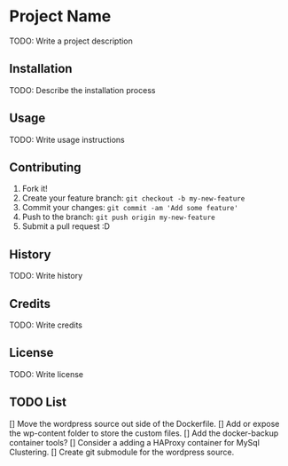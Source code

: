 # Project Name

TODO: Write a project description

## Installation

TODO: Describe the installation process

## Usage

TODO: Write usage instructions

## Contributing

1. Fork it!
2. Create your feature branch: `git checkout -b my-new-feature`
3. Commit your changes: `git commit -am 'Add some feature'`
4. Push to the branch: `git push origin my-new-feature`
5. Submit a pull request :D

## History

TODO: Write history

## Credits

TODO: Write credits

## License

TODO: Write license

## TODO List
[] Move the wordpress source out side of the Dockerfile.
[] Add or expose the wp-content folder to store the custom files.
[] Add the docker-backup container tools?
[] Consider a adding a HAProxy container for MySql Clustering.
[] Create git submodule for the wordpress source.
